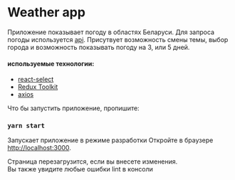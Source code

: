 # Weather app

Приложение показывает погоду в областях Беларуси. Для запроса погоды используется 
[api](https://api.openweathermap.org). Присутвует возможность смены темы, выбор города и 
возможность показывать погоду на 3, или 5 дней.

#### используемые технологии:

- [react-select](https://react-select.com/home)
- [Redux Toolkit](https://redux-toolkit.js.org)
- [axios](https://axios-http.com/ru/)

Что бы запустить приложение, пропишите:

### `yarn start`

Запускает приложение в режиме разработки
Откройте в браузере [http://localhost:3000](http://localhost:3000).

Страница перезагрузится, если вы внесете изменения.\
Вы также увидите любые ошибки lint в консоли

